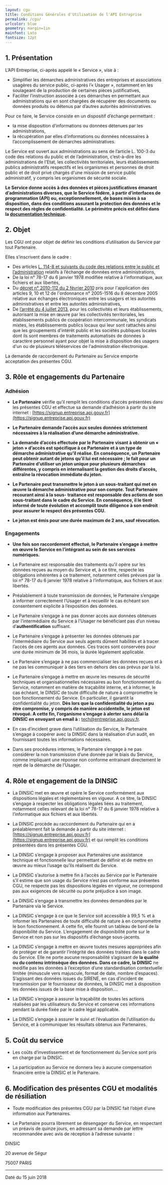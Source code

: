 ```yaml
---
layout: cgu
title: Conditions Générales d'Utilisation de l'API Entreprise
permalink: /cgu/
urlcolor: blue
geometry: margin=1in
mainfont: Lato
fontsize: 12pt
---
```


## 1. Présentation

L’API Entreprise, ci-après appelé le « Service », vise à :

- Simplifier les démarches administratives des entreprises et associations usagères du service public, ci-après l’« Usager », notamment en les soulageant de la production de certaines pièces justificatives,
- Faciliter l’instruction associée à ces démarches en permettant aux administrations qui en sont chargées de récupérer des documents ou données produits ou détenus par d’autres autorités administratives.

Pour ce faire, le Service consiste en un dispositif d’échange permettant :

- la mise disposition d’informations ou données détenues par les administrations,
- la récupération par elles d’informations ou données nécessaires à l’accomplissement de démarches administratives.

Le Service est ouvert aux administrations au sens de l’article L. 100-3 du code des relations du public et de l’administration, c’est-à-dire les administrations de l'Etat, les collectivités territoriales, leurs établissements publics administratifs respectifs et les organismes et personnes de droit public et de droit privé chargés d'une mission de service public administratif, y compris les organismes de sécurité sociale.

**Le Service donne accès à des données et pièces justificatives émanant d’administrations diverses, que le Service fédère, à partir d’interfaces de programmation (API) ou, exceptionnellement, de bases mises à sa disposition, dans des conditions assurant la protection des données et le respect des règles de confidentialité. Le périmètre précis est défini dans la [documentation technique](https://doc.entreprise.api.gouv.fr).**

## 2. Objet

Les CGU ont pour objet de définir les conditions d’utilisation du Service par tout Partenaire.

Elles s’inscrivent dans le cadre :

- Des articles [L. 114-8 et suivants du code des relations entre le public et l’administration](https://www.legifrance.gouv.fr/affichCode.do%3Bjsessionid=AC5DECE620E35683EFD6CD54C0964732.tplgfr35s_3?idSectionTA=LEGISCTA000031367410&cidTexte=LEGITEXT000031366350&dateTexte=20170808) relatifs à l’échange de données entre administrations,
- De la loi n° 78-17 du 6 janvier 1978 modifiée relative à l'informatique, aux fichiers et aux libertés,
- Du [décret n° 2010-112 du 2 février 2010](https://www.legifrance.gouv.fr/affichTexte.do?cidTexte=JORFTEXT000021779444&categorieLien=id) pris pour l'application des articles 9, 10 et 12 de l'ordonnance n° 2005-1516 du 8 décembre 2005 relative aux échanges électroniques entre les usagers et les autorités administratives et entre les autorités administratives,
- De [l’arrêté du 4 juillet 2013](https://www.legifrance.gouv.fr/affichTexte.do?cidTexte=JORFTEXT000027697207), pour les collectivités et leurs établissements, autorisant la mise en œuvre par les collectivités territoriales, les établissements publics de coopération intercommunale, les syndicats mixtes, les établissements publics locaux qui leur sont rattachés ainsi que les groupements d'intérêt public et les sociétés publiques locales dont ils sont membres de traitements automatisés de données à caractère personnel ayant pour objet la mise à disposition des usagers d'un ou de plusieurs téléservices de l'administration électronique.

La demande de raccordement du Partenaire au Service emporte acceptation des présentes CGU.

## 3. Rôle et engagements du Partenaire

### Adhésion

- **Le Partenaire** vérifie qu’il remplit les conditions d’accès présentées dans les présentes CGU et effectue sa demande d’adhésion à partir du site internet : [https://signup.entreprise.api.gouv.fr](https://signup.entreprise.api.gouv.fr)

- **Le Partenaire demande l’accès aux seules données strictement nécessaires à la
réalisation d’une démarche administrative.**

- **La demande d’accès effectuée par le Partenaire visant à obtenir un « jeton » d’accès est spécifique à ce Partenaire et à un type de démarche administrative qu’il réalise. En conséquence, un Partenaire peut obtenir autant de jetons qu’il lui est nécessaire ; le fait pour un Partenaire d’utiliser un jeton unique pour plusieurs démarches différentes, y compris en internalisant la gestion des droits d’accès, entraîne la révocation immédiate du jeton.**

- **Le Partenaire peut transmettre le jeton à un sous-traitant qui met en œuvre la démarche administrative pour son compte. Tout Partenaire recourant ainsi à la sous- traitance est responsable des actions de son sous-traitant dans le cadre du Service. En conséquence, il le tient informé de toute évolution et accomplit toute diligence à son endroit pour assurer le respect des présentes CGU.**

- **Le jeton est émis pour une durée maximum de 2 ans, sauf révocation.**

### Engagements

- **Une fois son raccordement effectué, le Partenaire s’engage à mettre en œuvre le Service en l’intégrant au sein de ses services numériques.**

- Le Partenaire est responsable des traitements qu’il opère sur les données reçues au moyen du Service et, à ce titre, respecte les obligations inhérentes à ce traitement, notamment celles prévues par la loi n° 78-17 du 6 janvier 1978 relative à l’informatique, aux fichiers et aux libertés.

- Préalablement à toute transmission de données, le Partenaire s’engage à informer correctement l’Usager et à recueillir le cas échéant son consentement explicite à l’exposition des données.

- Le Partenaire s’engage à ne pas donner accès aux données obtenues par l’intermédiaire du Service à l’Usager ne bénéficiant pas d’un niveau d’**authentification** suffisant.

- Le Partenaire s’engage à présenter les données obtenues par l’intermédiaire du Service aux seuls agents dûment habilités et à tracer l’accès de ces agents aux données. Ces traces sont conservées pour une durée minimum de 36 mois, la durée légalement applicable.

- Le Partenaire s’engage à ne pas commercialiser les données reçues et à ne pas les communiquer à des tiers en dehors des cas prévus par la loi.

- Le Partenaire s’engage à mettre en œuvre les mesures de sécurité techniques et organisationnelles nécessaires au bon fonctionnement du Service, notamment en matière de traçabilité interne, et à informer, le cas échéant, le DINSIC de toute difficulté de nature à compromettre le bon fonctionnement du Service. En particulier, il garantit la confidentialité du jeton. **Dès lors que la confidentialité du jeton a pu être compromise, y compris de manière accidentelle, le jeton est révoqué. A cette fin, l’organisme s’engage à alerter sans délai la DINSIC en envoyant un email à :** [tech@entreprise.api.gouv.fr](mailto:tech@entreprise.api.gouv.fr).

- En cas d’incident grave dans l’utilisation du Service, le Partenaire s’engage à coopérer avec la DINSIC dans la réalisation d’un audit, en fournissant toutes les informations nécessaires.

- Dans ses procédures internes, le Partenaire s’engage à ne pas considérer la non transmission d’une donnée par le biais du Service, comme impliquant une réponse non conforme entrainant directement le rejet de la démarche de l’Usager.

## 4. Rôle et engagement de la DINSIC

- La DINSIC met en œuvre et opère le Service conformément aux dispositions légales et règlementaires en vigueur. A ce titre, la DINSIC s’engage à respecter les obligations légales liées au traitement, notamment celles relevant de la loi n° 78-17 du 6 janvier 1978 relative à l’informatique aux fichiers et aux libertés.

- La DINSIC procède au raccordement du Partenaire qui en a préalablement fait la demande à partir du site internet : [https://signup.entreprise.api.gouv.fr](https://signup.entreprise.api.gouv.fr) et qui remplit les conditions présentées dans les présentes CGU.

- La DINSIC s’engage à proposer aux Partenaires une assistance technique et fonctionnelle leur permettant de définir et de mettre en œuvre au mieux l’usage qu’ils réalisent du Service.

- La DINSIC s’autorise à mettre fin à l’accès au Service par le Partenaire s’il estime que son usage du Service n’est pas conforme aux présentes CGU, ne respecte pas les dispositions légales en vigueur, ne correspond pas aux exigences de sécurité ou porte préjudice à son image.

- La DINSIC s’engage à transmettre les données demandées par le Partenaire via le Service.

- La DINSIC s’engage à ce que le Service soit accessible à 99,5 % et à informer les Partenaires de toute difficulté de nature à en compromettre le bon fonctionnement. A cette fin, elle fournit un tableau de bord de la disponibilité du Service. L’engagement de disponibilité porte sur le Service et non pas sur les dispositifs d’échange sous-jacents.

- La DINSIC s’engage à mettre en œuvre toutes mesures appropriées afin de protéger et de garantir l’intégrité des données traitées dans le cadre du Service. Elle ne porte aucune responsabilité s’agissant de **la qualité ou du contenu intrinsèque des données. Dans ce cadre, la DINSIC** ne modifie pas les données à l’exception d’une standardisation contextuelle limitée (minuscule vers majuscule, format de date, nombre d’espaces). S’agissant des données issues du SIRENE, en cas d’incident de transmission par le fournisseur de données, la DINSIC met à disposition les données issues de la base mise à disposition....

- La DINSIC s’engage à assurer la traçabilité de toutes les actions réalisées par les utilisateurs du Service et conserve ces informations pendant la durée fixée par le cadre légal applicable.

- La DINSIC s’engage à assurer le suivi et l’évaluation de l’utilisation du Service, et à communiquer les résultats obtenus aux Partenaires.

## 5. Coût du service

- Les coûts d’investissement et de fonctionnement du Service sont pris en charge par la DINSIC.

- La participation au Service ne donnera lieu à aucune compensation financière entre la DINSIC et le Partenaire.

## 6. Modification des présentes CGU et modalités de résiliation

- Toute modification des présentes CGU par la DINSIC fait l’objet d’une information aux Partenaires.

- Le Partenaire pourra librement se désengager du Service, en respectant un préavis de quinze jours, en adressant sa demande par lettre recommandée avec avis de réception à l’adresse suivante :

DINSIC

20 avenue de Ségur

75007 PARIS

---
Daté du 15 juin 2018

